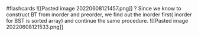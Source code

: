 #flashcards 
![[Pasted image 20220608121457.png]]
?
Since we know to construct BT from inorder and preorder, we find out the inorder first( inorder for BST is sorted array) and continue the same procedure.
![[Pasted image 20220608121533.png]]